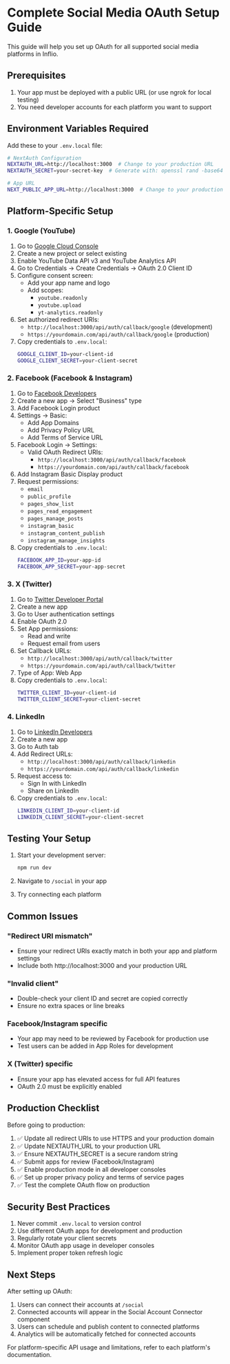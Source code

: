 # Complete Social Media OAuth Setup Guide

This guide will help you set up OAuth for all supported social media platforms in Inflio.

## Prerequisites

1. Your app must be deployed with a public URL (or use ngrok for local testing)
2. You need developer accounts for each platform you want to support

## Environment Variables Required

Add these to your `.env.local` file:

```bash
# NextAuth Configuration
NEXTAUTH_URL=http://localhost:3000  # Change to your production URL
NEXTAUTH_SECRET=your-secret-key  # Generate with: openssl rand -base64 32

# App URL
NEXT_PUBLIC_APP_URL=http://localhost:3000  # Change to your production URL
```

## Platform-Specific Setup

### 1. Google (YouTube)

1. Go to [Google Cloud Console](https://console.cloud.google.com/)
2. Create a new project or select existing
3. Enable YouTube Data API v3 and YouTube Analytics API
4. Go to Credentials → Create Credentials → OAuth 2.0 Client ID
5. Configure consent screen:
   - Add your app name and logo
   - Add scopes: 
     - `youtube.readonly`
     - `youtube.upload`
     - `yt-analytics.readonly`
6. Set authorized redirect URIs:
   - `http://localhost:3000/api/auth/callback/google` (development)
   - `https://yourdomain.com/api/auth/callback/google` (production)
7. Copy credentials to `.env.local`:
   ```bash
   GOOGLE_CLIENT_ID=your-client-id
   GOOGLE_CLIENT_SECRET=your-client-secret
   ```

### 2. Facebook (Facebook & Instagram)

1. Go to [Facebook Developers](https://developers.facebook.com/)
2. Create a new app → Select "Business" type
3. Add Facebook Login product
4. Settings → Basic:
   - Add App Domains
   - Add Privacy Policy URL
   - Add Terms of Service URL
5. Facebook Login → Settings:
   - Valid OAuth Redirect URIs:
     - `http://localhost:3000/api/auth/callback/facebook`
     - `https://yourdomain.com/api/auth/callback/facebook`
6. Add Instagram Basic Display product
7. Request permissions:
   - `email`
   - `public_profile`
   - `pages_show_list`
   - `pages_read_engagement`
   - `pages_manage_posts`
   - `instagram_basic`
   - `instagram_content_publish`
   - `instagram_manage_insights`
8. Copy credentials to `.env.local`:
   ```bash
   FACEBOOK_APP_ID=your-app-id
   FACEBOOK_APP_SECRET=your-app-secret
   ```

### 3. X (Twitter)

1. Go to [Twitter Developer Portal](https://developer.twitter.com/)
2. Create a new app
3. Go to User authentication settings
4. Enable OAuth 2.0
5. Set App permissions:
   - Read and write
   - Request email from users
6. Set Callback URLs:
   - `http://localhost:3000/api/auth/callback/twitter`
   - `https://yourdomain.com/api/auth/callback/twitter`
7. Type of App: Web App
8. Copy credentials to `.env.local`:
   ```bash
   TWITTER_CLIENT_ID=your-client-id
   TWITTER_CLIENT_SECRET=your-client-secret
   ```

### 4. LinkedIn

1. Go to [LinkedIn Developers](https://www.linkedin.com/developers/)
2. Create a new app
3. Go to Auth tab
4. Add Redirect URLs:
   - `http://localhost:3000/api/auth/callback/linkedin`
   - `https://yourdomain.com/api/auth/callback/linkedin`
5. Request access to:
   - Sign In with LinkedIn
   - Share on LinkedIn
6. Copy credentials to `.env.local`:
   ```bash
   LINKEDIN_CLIENT_ID=your-client-id
   LINKEDIN_CLIENT_SECRET=your-client-secret
   ```

## Testing Your Setup

1. Start your development server:
   ```bash
   npm run dev
   ```

2. Navigate to `/social` in your app

3. Try connecting each platform

## Common Issues

### "Redirect URI mismatch"
- Ensure your redirect URIs exactly match in both your app and platform settings
- Include both http://localhost:3000 and your production URL

### "Invalid client"
- Double-check your client ID and secret are copied correctly
- Ensure no extra spaces or line breaks

### Facebook/Instagram specific
- Your app may need to be reviewed by Facebook for production use
- Test users can be added in App Roles for development

### X (Twitter) specific
- Ensure your app has elevated access for full API features
- OAuth 2.0 must be explicitly enabled

## Production Checklist

Before going to production:

1. ✅ Update all redirect URIs to use HTTPS and your production domain
2. ✅ Update NEXTAUTH_URL to your production URL
3. ✅ Ensure NEXTAUTH_SECRET is a secure random string
4. ✅ Submit apps for review (Facebook/Instagram)
5. ✅ Enable production mode in all developer consoles
6. ✅ Set up proper privacy policy and terms of service pages
7. ✅ Test the complete OAuth flow on production

## Security Best Practices

1. Never commit `.env.local` to version control
2. Use different OAuth apps for development and production
3. Regularly rotate your client secrets
4. Monitor OAuth app usage in developer consoles
5. Implement proper token refresh logic

## Next Steps

After setting up OAuth:

1. Users can connect their accounts at `/social`
2. Connected accounts will appear in the Social Account Connector component
3. Users can schedule and publish content to connected platforms
4. Analytics will be automatically fetched for connected accounts

For platform-specific API usage and limitations, refer to each platform's documentation. 